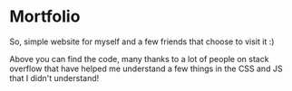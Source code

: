 # Mortfolio

So, simple website for myself and a few friends that choose to visit it :)

Above you can find the code, many thanks to a lot of people on stack overflow that have helped me understand a few things in the CSS and JS that I didn't understand!
